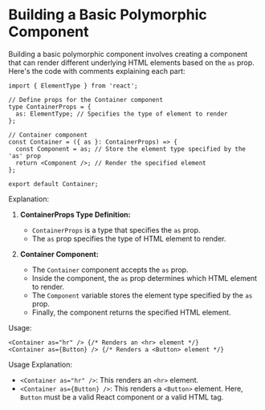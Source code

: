 # Building a Basic Polymorphic Component

Building a basic polymorphic component involves creating a component that can render different underlying HTML elements based on the `as` prop. Here's the code with comments explaining each part:

```tsx
import { ElementType } from 'react';

// Define props for the Container component
type ContainerProps = {
  as: ElementType; // Specifies the type of element to render
};

// Container component
const Container = ({ as }: ContainerProps) => {
  const Component = as; // Store the element type specified by the 'as' prop
  return <Component />; // Render the specified element
};

export default Container;
```

Explanation:

1. **ContainerProps Type Definition:**
   - `ContainerProps` is a type that specifies the `as` prop.
   - The `as` prop specifies the type of HTML element to render.

2. **Container Component:**
   - The `Container` component accepts the `as` prop.
   - Inside the component, the `as` prop determines which HTML element to render.
   - The `Component` variable stores the element type specified by the `as` prop.
   - Finally, the component returns the specified HTML element.

Usage:

```tsx
<Container as="hr" /> {/* Renders an <hr> element */}
<Container as={Button} /> {/* Renders a <Button> element */}
```

Usage Explanation:

- `<Container as="hr" />`: This renders an `<hr>` element.
- `<Container as={Button} />`: This renders a `<Button>` element. Here, `Button` must be a valid React component or a valid HTML tag.